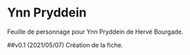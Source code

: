 # Ynn Pryddein

Feuille de personnage pour Ynn Pryddein de Hervé Bourgade.

##v0.1 (2021/05/07)
Création de la fiche.
